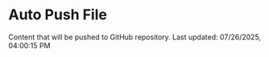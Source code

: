 # Auto Push File

Content that will be pushed to GitHub repository.
Last updated: 07/26/2025, 04:00:15 PM